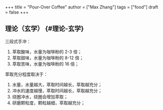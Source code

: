 +++
title = "Pour-Over Coffee"
author = ["Max Zhang"]
tags = ["food"]
draft = false
+++

## 理论（玄学） {#理论-玄学}

三段式手冲：

1.  萃取酸味，水量为咖啡粉的 2-3 倍；
2.  萃取甜味，水量为咖啡粉的 8-12 倍；
3.  萃取苦味，水量为咖啡粉的 16 倍；

萃取充分程度取决于：

1.  水量，水量越大，萃取时间越长，萃取越充分；
2.  冲水的速度越慢，萃取时间越长，萃取越充分；
3.  绕圈冲水，绕圈会增加萃取；
4.  研磨颗粒度，颗粒越细，萃取越充分；
